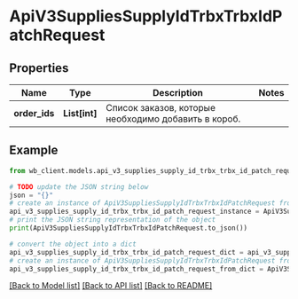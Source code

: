 # ApiV3SuppliesSupplyIdTrbxTrbxIdPatchRequest


## Properties

Name | Type | Description | Notes
------------ | ------------- | ------------- | -------------
**order_ids** | **List[int]** | Список заказов, которые необходимо добавить в короб. | 

## Example

```python
from wb_client.models.api_v3_supplies_supply_id_trbx_trbx_id_patch_request import ApiV3SuppliesSupplyIdTrbxTrbxIdPatchRequest

# TODO update the JSON string below
json = "{}"
# create an instance of ApiV3SuppliesSupplyIdTrbxTrbxIdPatchRequest from a JSON string
api_v3_supplies_supply_id_trbx_trbx_id_patch_request_instance = ApiV3SuppliesSupplyIdTrbxTrbxIdPatchRequest.from_json(json)
# print the JSON string representation of the object
print(ApiV3SuppliesSupplyIdTrbxTrbxIdPatchRequest.to_json())

# convert the object into a dict
api_v3_supplies_supply_id_trbx_trbx_id_patch_request_dict = api_v3_supplies_supply_id_trbx_trbx_id_patch_request_instance.to_dict()
# create an instance of ApiV3SuppliesSupplyIdTrbxTrbxIdPatchRequest from a dict
api_v3_supplies_supply_id_trbx_trbx_id_patch_request_from_dict = ApiV3SuppliesSupplyIdTrbxTrbxIdPatchRequest.from_dict(api_v3_supplies_supply_id_trbx_trbx_id_patch_request_dict)
```
[[Back to Model list]](../README.md#documentation-for-models) [[Back to API list]](../README.md#documentation-for-api-endpoints) [[Back to README]](../README.md)


